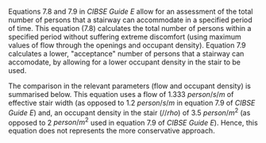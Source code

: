 Equations 7.8 and 7.9 in _CIBSE Guide E_
allow for an assessment of the total
number of persons that a stairway can accommodate in
a specified period of time. This equation (7.8)
calculates the total number of persons within a specified
period without suffering extreme discomfort (using maximum values
of flow through the openings and occupant density).
Equation 7.9 calculates a lower, "acceptance"
number of persons that a stairway can accomodate,
by allowing for a lower occupant density in the stair to
be used.

The comparison in the relevant parameters (flow and occupant
density) is summarised below. This equation uses a flow of
1.333  $person/s/m$ of effective stair width (as
opposed to 1.2 $person/s/m$ in equation 7.9 of _CIBSE Guide E_) and,
an occupant density in the stair ($//rho$) of 3.5 $person/m^2$ (as opposed to
2 $person/m^2$ used in equation 7.9 of _CIBSE Guide E_). Hence, this
equation does not represents the more conservative approach.